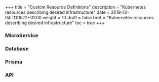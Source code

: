 +++
title = "Custom Resource Definitions"
description = "Kubernetes resources describing desired infrastructure"
date = 2019-12-04T11:18:11+01:00
weight = 10
draft = false
bref = "Kubernetes resources describing desired infrastructure"
toc = true
+++

### MicroService

### Database

### Prisma

### API

